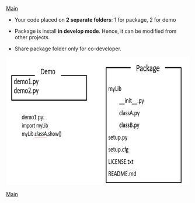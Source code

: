 [Main](../README.md)

- Your code placed on **2 separate folders**: 1 for package, 2 for demo

- Package is install **in develop mode**. Hence, it can be modified from other projects

- Share package folder only for co-developer.


<img src="../images/16.PNG" height="350">


[Main](../README.md)

